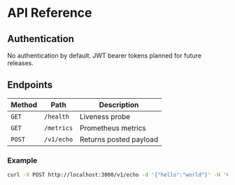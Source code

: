 # API Reference

## Authentication
No authentication by default. JWT bearer tokens planned for future releases.

## Endpoints
| Method | Path | Description |
|--------|------|-------------|
| `GET` | `/health` | Liveness probe |
| `GET` | `/metrics` | Prometheus metrics |
| `POST` | `/v1/echo` | Returns posted payload |

### Example
```bash
curl -X POST http://localhost:3000/v1/echo -d '{"hello":"world"}' -H 'Content-Type: application/json'
```
